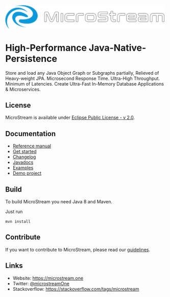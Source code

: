 <img src="./etc/images/logo.svg" width="500px">

# High-Performance Java-Native-Persistence

Store and load any Java Object Graph or Subgraphs partially, Relieved of Heavy-weight JPA. Microsecond Response Time. Ultra-High Throughput. Minimum of Latencies. Create Ultra-Fast In-Memory Database Applications & Microservices.

## License

MicroStream is available under [Eclipse Public License - v 2.0](LICENSE).

## Documentation

- [Reference manual](https://docs.microstream.one/manual)
- [Get started](https://docs.microstream.one/manual/storage/getting-started.html)
- [Changelog](https://docs.microstream.one/manual/intro/changelog.html)
- [Javadocs](https://docs.microstream.one/api)
- [Examples](/examples)
- [Demo project](https://github.com/microstream-one/bookstore-demo)

## Build

To build MicroStream you need Java 8 and Maven.

Just run

```
mvn install
```

## Contribute

If you want to contribute to MicroStream, please read our [guidelines](CONTRIBUTING.md).

## Links

- Website: <https://microstream.one>
- Twitter: [@microstreamOne](https://twitter.com/microstreamOne)
- Stackoverflow: https://stackoverflow.com/tags/microstream
